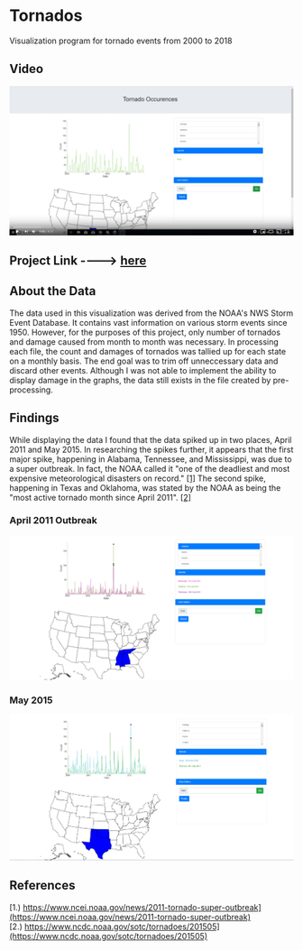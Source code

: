 # Tornados
Visualization program for tornado events from 2000 to 2018

## Video
[![Thumbnail not found](/Screenshots/Thumbnail.png?raw=true)](https://youtu.be/BS6PQjrhPI0)

## Project Link ----> [here](https://davidcooper1.github.io/Tornados/)
## About the Data
The data used in this visualization was derived from the NOAA's NWS Storm Event Database. It contains vast information on various storm events since 1950. However, for the purposes of this project, only number of tornados and damage caused from month to month was necessary. In processing each file, the count and damages of tornados was tallied up for each state on a monthly basis. The end goal was to trim off unneccessary data and discard other events. Although I was not able to implement the ability to display damage in the graphs, the data still exists in the file created by pre-processing.

## Findings
While displaying the data I found that the data spiked up in two places, April 2011 and May 2015. In researching the spikes further, it appears that the first major spike, happening in Alabama, Tennessee, and Mississippi, was due to a super outbreak. In fact, the NOAA called it "one of the deadliest and most expensive meteorological disasters on record." [[1]](https://www.ncei.noaa.gov/news/2011-tornado-super-outbreak) The second spike, happening in Texas and Oklahoma, was stated by the NOAA as being the "most active tornado month since April 2011". [[2]](https://www.ncdc.noaa.gov/sotc/tornadoes/201505)

### April 2011 Outbreak
![Image Not Found](/Screenshots/April2011.png?raw=true)

### May 2015
![Image Not Found](/Screenshots/May2015.png?raw=true)

## References

[1.) https://www.ncei.noaa.gov/news/2011-tornado-super-outbreak](https://www.ncei.noaa.gov/news/2011-tornado-super-outbreak)<br>
[2.) https://www.ncdc.noaa.gov/sotc/tornadoes/201505](https://www.ncdc.noaa.gov/sotc/tornadoes/201505)
